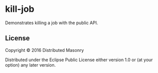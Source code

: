 # kill-job

Demonstrates killing a job with the public API.

## License

Copyright © 2016 Distributed Masonry

Distributed under the Eclipse Public License either version 1.0 or (at
your option) any later version.
